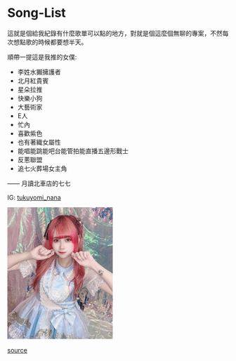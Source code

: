 # Song-List

這就是個給我紀錄有什麼歌單可以點的地方，對就是個這麼個無聊的專案，不然每次想點歌的時候都要想半天。

順帶一提這是我推的女僕:

- 李姓水獺擁護者
- 北月紅貴賓
- 星朵拉推
- 快樂小狗
- 大藝術家
- E人
- 忙內
- 喜歡紫色
- 也有著織女屬性
- 能唱能跳能吧台能管拍能直播五邊形戰士
- 反蔥聯盟
- 追七火葬場女主角

—— 月讀北車店的七七

IG: [tukuyomi_nana](https://www.instagram.com/tukuyomi_nana?utm_source=ig_web_button_share_sheet&igsh=ZDNlZDc0MzIxNw==)

<!-- markdownlint-disable -->
<img src="assets\nana_instagram_post_DF3CknWyODp_1.jpg" alt="nana-idle" height=300>
<!-- markdownlint-enable -->

[source](https://www.instagram.com/p/DF3CknWyODp/?img_index=1)
